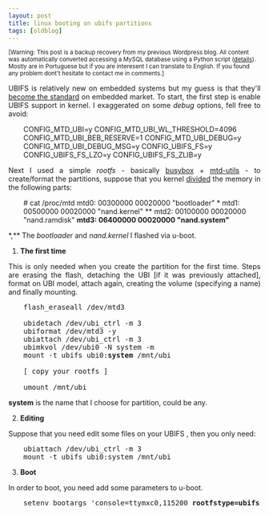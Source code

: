 ```yaml
---
layout: post
title: linux booting on ubifs partitions
tags: [oldblog]
---
```


<small>[Warning: This post is a backup recovery from my previous Wordpress blog. All content was automatically converted accessing a MySQL database using a Python script (<a href="http://maluta.github.io/blog/convert-wordpress-to-jekyll/">details</a>). Mostly are in Portuguese but if you are interesent I can translate to English. If you found any problem dont't hesitate to contact me in comments.]</small>



<p style="text-align: justify;">UBIFS is relatively new on embedded systems but my guess is that they'll <a href="http://free-electrons.com/pub/conferences/2008/elce/flash-filesystems.pdf" target="_blank">become the standard</a> on embedded market. To start, the first step is enable UBIFS support in kernel. I exaggerated on some <em>debug</em> options, fell free to avoid:</p>
<p style="padding-left: 30px;">CONFIG_MTD_UBI=y
CONFIG_MTD_UBI_WL_THRESHOLD=4096
CONFIG_MTD_UBI_BEB_RESERVE=1
CONFIG_MTD_UBI_DEBUG=y
CONFIG_MTD_UBI_DEBUG_MSG=y
CONFIG_UBIFS_FS=y
CONFIG_UBIFS_FS_LZO=y
CONFIG_UBIFS_FS_ZLIB=y</p>
<p style="text-align: justify;">Next I used a simple<em> rootfs</em> - basically <a href="http://www.busybox.net/" target="_blank">busybox</a> + <a href="http://git.infradead.org/mtd-utils.git" target="_blank">mtd-utils</a> - to create/format the partitions, suppose that you kernel <a href="http://www.coding.com.br/embarcado/mtd-partitions-tips/" target="_blank">divided</a> the memory in the following parts:</p>
<p style="padding-left: 30px;"># cat /proc/mtd
mtd0: 00300000 00020000 "bootloader" *
mtd1: 00500000 00020000 "nand.kernel" **
mtd2: 00100000 00020000 "nand.ramdisk"
<strong>mtd3: 06400000 00020000 "nand.system"</strong></p>
*,** The<em> bootloade</em>r and <em>nand.kernel</em> I flashed via u-boot.

1. <strong>The first time
</strong>
<p style="text-align: justify;">This is only needed when you create the partition for the first time. Steps are erasing the flash, detaching the UBI [if it was previously attached], format on UBI model, attach again, creating the volume (specifying a name) and finally mounting.<strong>
</strong></p>

<pre style="padding-left: 30px;">flash_eraseall /dev/mtd3

ubidetach /dev/ubi_ctrl -m 3
ubiformat /dev/mtd3 -y
ubiattach /dev/ubi_ctrl -m 3
ubimkvol /dev/ubi0 -N system -m
mount -t ubifs ubi0:<strong>system</strong> /mnt/ubi

[ copy your rootfs ]

umount /mnt/ubi</pre>
<strong>system</strong> is the name that I choose for partition, could be any.

2. <strong> Editing</strong>

Suppose that you need edit some files on your UBIFS , then you only need:
<pre style="padding-left: 30px;">ubiattach /dev/ubi_ctrl -m 3
mount -t ubifs ubi0:system /mnt/ubi</pre>
3. <strong>Boot</strong>

In order to boot, you need add some parameters to u-boot.
<pre style="padding-left: 30px;">setenv bootargs 'console=ttymxc0,115200 <strong>rootfstype=ubifs ubi.mtd=3 root=ubi0:system</strong> init=...'</pre>